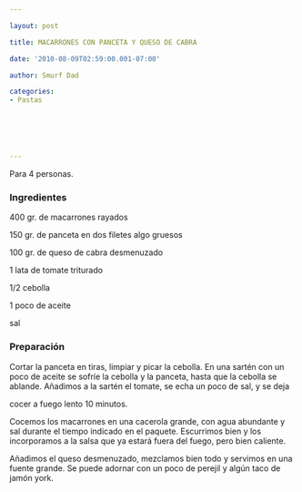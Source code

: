 ```yaml
---

layout: post

title: MACARRONES CON PANCETA Y QUESO DE CABRA

date: '2010-08-09T02:59:00.001-07:00'

author: Smurf Dad

categories:
- Pastas






---
```


Para 4 personas.

<h3>Ingredientes</h3>

400 gr. de macarrones rayados

150 gr. de panceta en dos filetes algo gruesos

100 gr. de queso de cabra desmenuzado

1 lata de tomate triturado

1/2 cebolla

1 poco de aceite

sal

<h3>Preparación</h3>

Cortar la panceta en tiras, limpiar y picar la cebolla. En una sartén con un poco de aceite se sofríe la cebolla y la panceta, hasta que la cebolla se ablande. Añadimos a la sartén el tomate, se echa un poco de sal, y se deja

cocer a fuego lento 10 minutos.

Cocemos los macarrones en una cacerola grande, con agua abundante y sal durante el tiempo indicado en el paquete. Escurrimos bien y los incorporamos a la salsa que ya estará fuera del fuego, pero bien caliente.

Añadimos el queso desmenuzado, mezclamos bien todo y servimos en una fuente grande. Se puede adornar con un poco de perejil y algún taco de jamón york.